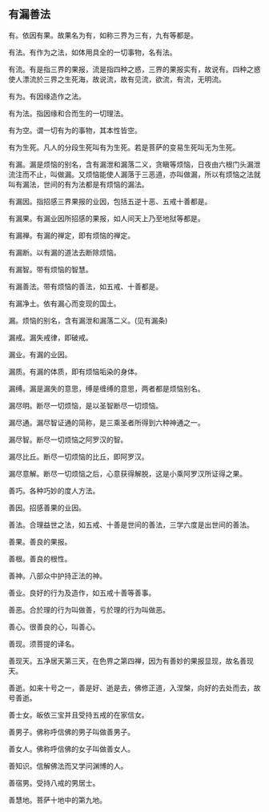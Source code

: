 ## 有漏善法

有。依因有果。故果名为有，如称三界为三有，九有等都是。

有法。有作为之法，如体用具全的一切事物，名有法。

有流。有是指三界的果报，流是指四种之惑，三界的果报实有，故说有。四种之惑使人漂流於三界之生死海，故说流，故有见流，欲流，有流，无明流。

有为。有因缘造作之法。

有为法。指因缘和合而生的一切理法。

有为空。谓一切有为的事物，其本性皆空。

有为生死。凡人的分段生死叫有为生死。若是菩萨的变易生死叫无为生死。

有漏。漏是烦恼的别名，含有漏泄和漏落二义，贪瞋等烦恼，日夜由六根门头漏泄流注而不止，叫做漏。又烦恼能使人漏落于三恶道，亦叫做漏，所以有烦恼之法就叫有漏法，世间的有为法都是有烦恼的漏法。

有漏因。指招感三界果报的业因，包括五逆十恶、五戒十善都是。

有漏果。有漏业因所招感的果报，如人间天上乃至地狱等都是。

有漏禅。有漏的禅定，即有烦恼的禅定。

有漏断。以有漏的道法去断除烦恼。

有漏智。带有烦恼的智慧。

有漏善法。带有烦恼的善法，如五戒、十善都是。

有漏净土。依有漏心而变现的国土。

漏。烦恼的别名，含有漏泄和漏落二义。(见有漏条)

漏戒。漏失戒律，即破戒。

漏业。有漏的业因。

漏质。有漏的体质，即有烦恼垢染的身体。

漏缚。漏是漏失的意思，缚是缠缚的意思，两者都是烦恼别名。

漏尽明。断尽一切烦恼，是以圣智断尽一切烦恼。

漏尽通。漏尽智证通的简称，是三乘圣者所得到六种神通之一。

漏尽智。断尽一切烦恼之阿罗汉的智。

漏尽比丘。断尽一切烦恼的比丘，即阿罗汉。

漏尽意解。断尽一切烦恼之后，心意获得解脱，这是小乘阿罗汉所证得之果。

善巧。各种巧妙的度人方法。

善因。招感善果的业因。

善法。合理益世之法，如五戒、十善是世间的善法，三学六度是出世间的善法。

善果。善良的果报。

善根。善良的根性。

善神。八部众中护持正法的神。

善业。良好的行为及造作，如五戒十善等善事。

善恶。合於理的行为叫做善，亏於理的行为叫做恶。

善心。很善良的心，叫善心。

善现。须菩提的译名。

善现天。五净居天第三天，在色界之第四禅，因为有善妙的果报显现，故名善现天。

善逝。如来十号之一，善是好、逝是去，佛修正道，入涅槃，向好的去处而去，故号善逝。

善士女。皈依三宝并且受持五戒的在家信女。

善男子。佛称呼信佛的男子叫做善男子。

善女人。佛称呼信佛的女子叫做善女人。

善知识。信解佛法而又学问渊博的人。

善宿男。受持八戒的男居士。

善慧地。菩萨十地中的第九地。

